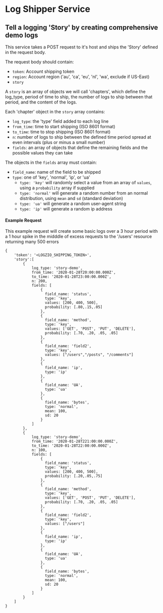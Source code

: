 # Log Shipper Service
## Tell a logging 'Story' by creating comprehensive demo logs

This service takes a POST request to it's host and ships the 'Story' defined in the request body.

The request body should contain:

- `token`: Account shipping token
- `region`: Account region ('au', 'ca', 'eu', 'nl', 'wa', exclude if US-East)
- `story`

A `story` is an array of objects we will call 'chapters', which define the log_type, period of time to ship, the number of logs to ship between that period, and the content of the logs. 

Each 'chapter' object in the `story` array contains:

- `log_type`: the 'type' field added to each log line
- `from_time`: time to start shipping (ISO 8601 format)
- `to_time`: time to stop shipping (ISO 8601 format)
- `n`: number of logs to ship between the defined time period spread at even intervals (plus or minus a small number)
- `fields`: an array of objects that define the remaining fields and the possible values they can take

The objects in the `fields` array must contain:

- `field_name`: name of the field to be shipped
- `type`: one of 'key', 'normal', 'ip', or 'ua'
    - `type: 'key'` will randomly select a value from an array of `values`, using a `probability` array if supplied
    - `type: 'normal'` will generate a random number from an normal distribution, using `mean` and `sd` (standard deviation)
    - `type: 'ua'` will generate a random user-agent string
    - `type: 'ip'` will generate a random ip address

#### Example Request
This example request will create some basic logs over a 3 hour period with a 1 hour spike in the midddle of excess requests to the '/users' resource returning many 500 errors

```
{
    'token': '<LOGZIO_SHIPPING_TOKEN>',
    'story':[
        {
            log_type: 'story-demo', 
            from_time: '2020-01-28T20:00:00.000Z', 
            to_time: '2020-01-28T23:00:00.000Z', 
            n: 200, 
            fields: [
                {
                  field_name: 'status', 
                  type: 'key', 
                  values: [200, 400, 500], 
                  probability: [.80,.15,.05]
                },
                {
                  field_name: 'method', 
                  type: 'key', 
                  values: ['GET', 'POST', 'PUT', 'DELETE'], 
                  probability: [.70, .20, .05, .05]
                },
                {
                  field_name: 'field2',
                  type: 'key',
                  values: ["/users","/posts", "/comments"]
                },
                {
                  field_name: 'ip',
                  type: 'ip'
                },
                {
                  field_name: 'UA',
                  type: 'ua'
                },
                {
                  field_name: 'bytes',
                  type: 'normal', 
                  mean: 100, 
                  sd: 20
                }
            ]
        },
        {
            log_type: 'story-demo', 
            from_time: '2020-01-28T221:00:00.000Z', 
            to_time: '2020-01-28T22:00:00.000Z', 
            n: 100, 
            fields: [
                {
                  field_name: 'status', 
                  type: 'key', 
                  values: [200, 400, 500], 
                  probability: [.20,.05,.75]
                },
                {
                  field_name: 'method', 
                  type: 'key', 
                  values: ['GET', 'POST', 'PUT', 'DELETE'], 
                  probability: [.70, .20, .05, .05]
                },
                {
                  field_name: 'field2',
                  type: 'key',
                  values: ["/users"]
                },
                {
                  field_name: 'ip',
                  type: 'ip'
                },
                {
                  field_name: 'UA',
                  type: 'ua'
                },
                {
                  field_name: 'bytes',
                  type: 'normal', 
                  mean: 100, 
                  sd: 20
                }
            ]
        }
    ]
}
```

